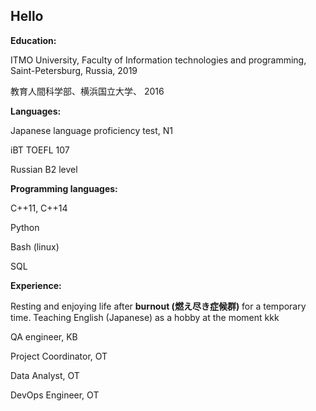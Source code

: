 ## Hello

<!--
**anuushka/anuushka** is a ✨ _special_ ✨ repository because its `README.md` (this file) appears on your GitHub profile.
-->


**Education:**

ITMO University, Faculty of Information technologies and programming, Saint-Petersburg, Russia, 2019

教育人間科学部、横浜国立大学、 2016

**Languages:**

Japanese language proficiency test, N1

iBT TOEFL 107

Russian B2 level

**Programming languages:**

C++11, C++14

Python 

Bash (linux)

SQL

**Experience:**

Resting and enjoying life after **burnout (燃え尽き症候群)** for a temporary time. 
Teaching English (Japanese) as a hobby at the moment kkk

QA engineer, KB

Project Coordinator, OT 

Data Analyst, OT 

DevOps Engineer, OT 

